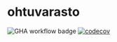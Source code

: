 # ohtuvarasto

![GHA workflow badge](https://github.com/sohvip/ohtuvarasto/workflows/CI/badge.svg)
[![codecov](https://codecov.io/gh/sohvip/ohtuvarasto/branch/main/graph/badge.svg?token=O3DT0S5999)](https://codecov.io/gh/sohvip/ohtuvarasto)
